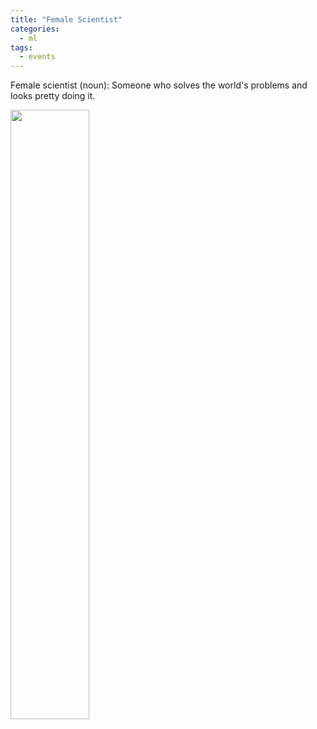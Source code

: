 ```yaml
---
title: "Female Scientist"
categories:
  - ml
tags:
  - events
---
```

Female scientist (noun): Someone who solves the world's problems and looks pretty doing it.



[<img src="advise.jpg" width="50%">](https://www.instagram.com/p/CR0bpyEDN-F/?utm_source=ig_web_copy_link)
